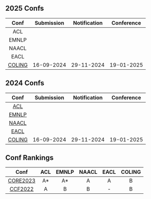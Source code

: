 
## 2025 Confs
|  Conf  | Submission    |   Notification  |   Conference  |
| :---:  |    :----:     |     :---:       |     :---:     |
|  ACL   |               |                 |               |
|  EMNLP |               |                 |               |
|  NAACL |               |                 |               |
|  EACL  |               |                 |               |
| [COLING](https://coling2025.org/) | 16-09-2024 | 29-11-2024 | 19-01-2025 |

## 2024 Confs
|  Conf  | Submission    |   Notification  |   Conference  |
| :---:  |    :----:     |     :---:       |     :---:     |
| [ACL](https://2024.aclweb.org/)   |               |                 |               |
| [EMNLP](https://2024.emnlp.org/) |               |                 |               |
| [NAACL](https://2024.naacl.org/) |               |                 |               |
| [EACL](https://2024.eacl.org/)  |               |                 |               |
| [COLING](https://coling2025.org/) | 16-09-2024 | 29-11-2024 | 19-01-2025 |

## Conf Rankings
|  Conf  |   ACL   |   EMNLP  |   NAACL  | EACL | COLING |
| :---:  | :----:  |   :---:  |  :---:   | :---:|  :---: |
| [CORE2023](https://portal.core.edu.au/conf-ranks/) | A* | A* | A | A | B |
| [CCF2022](https://www.ccf.org.cn/)                 | A  | B  | B | - | B |
<!--stackedit_data:
eyJoaXN0b3J5IjpbLTI2NTM3NTY0MywxOTk3NDY0NzQ0LC02MD
c2Mjc1OTIsMTU2ODk4Nzk1LC0xMTE5MDgwMjAsLTU3ODUwODU1
NiwtNzQzNjk3NjA1LDM1MjcyNzc1Niw4NjQ5MjU5MDEsLTE4NT
gxNzk5OTIsMjA3ODc2ODgxNCwtNzE1NjcyODUyLDEwODk0NDk0
MjJdfQ==
-->